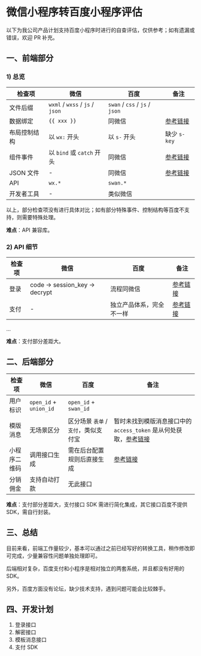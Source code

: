 # 微信小程序转百度小程序评估

以下为我公司产品计划支持百度小程序时进行的自查评估，仅供参考；如有遗漏或错误，欢迎 PR 补充。

## 一、前端部分

### 1) 总览

| 检查项       | 微信                            | 百度                           | 备注                                                                             |
| ------------ | ------------------------------- | ------------------------------ | -------------------------------------------------------------------------------- |
| 文件后缀     | `wxml` / `wxss` / `js` / `json` | `swan` / `css` / `js` / `json` |
| 数据绑定     | `{{ xxx }}`                     | 同微信                         | [参考链接](https://smartprogram.baidu.com/docs/develop/framework/view_data/)     |
| 布局控制结构 | 以 `wx:` 开头                   | 以 `s-` 开头                   | 缺少 `s-key`                                                                     |
| 组件事件     | 以 `bind` 或 `catch` 开头       | 同微信                         | [参考链接](https://smartprogram.baidu.com/docs/develop/framework/view_incident/) |
| JSON 文件    | -                               | 同微信                         | [参考链接](https://smartprogram.baidu.com/docs/develop/tutorial/process_page/)   |
| API          | `wx.*`                          | `swan.*`                       |
| 开发者工具   | -                               | 类似微信                       |

以上，部分检查项没有进行具体对比；如有部分特殊事件、控制结构等百度不支持，则需要特殊处理。

**难点**：API 兼容库。

### 2) API 细节

| 检查项 | 微信                           | 百度                     | 备注                                                                                                                               |
| ------ | ------------------------------ | ------------------------ | ---------------------------------------------------------------------------------------------------------------------------------- |
| 登录   | code -> session_key -> decrypt | 流程同微信               | [参考链接](https://smartprogram.baidu.com/docs/develop/api/open_log/#login/)                                                       |
| 支付   | -                              | 独立产品体系，完全不一样 | [参考链接](https://dianshang.baidu.com/platform/doclist/index.html#!/doc/nuomiplus_1_guide/mini_program_cashier/access_process.md) |

...

**难点**：支付部分差距大。

## 二、后端部分

| 检查项       | 微信                   | 百度                                 | 备注                                                                                                                                                      |
| ------------ | ---------------------- | ------------------------------------ | --------------------------------------------------------------------------------------------------------------------------------------------------------- |
| 用户标识     | `open_id` + `union_id` | `open_id` + `swan_id`                |
| 模版消息     | 无场景区分             | 区分场景 `表单` / `支付`，类似支付宝 | 暂时未找到模版消息接口中的 `access_token` 是从何处获取，[参考链接](https://smartprogram.baidu.com/docs/develop/api/open_infomation/#sendTemplateMessage/) |
| 小程序二维码 | 调用接口生成           | 需在后台配置规则后直接生成           | [参考链接](https://smartprogram.baidu.com/docs/introduction/scancode/)                                                                                    |
| 分销佣金     | 支持自动打款           | 无此接口                             |

**难点**：支付部分差距大，支付接口 SDK 需进行简化集成，其它接口百度不提供 SDK，需自行封装。

## 三、总结

目前来看，前端工作量较少，基本可以通过之前已经写好的转换工具，稍作修改即可完成，少量兼容性问题单独处理即可。

后端相对复杂，百度支付和小程序是相对独立的两套系统，并且都没有好用的 SDK。

另外，百度方面没有论坛，缺少技术支持，遇到问题可能会比较棘手。

## 四、开发计划

1. 登录接口
2. 解密接口
3. 模板消息接口
4. 支付 SDK